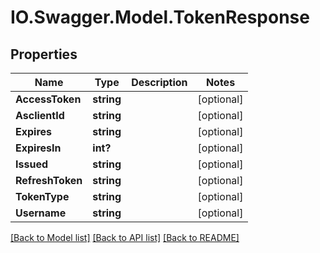 # IO.Swagger.Model.TokenResponse
## Properties

Name | Type | Description | Notes
------------ | ------------- | ------------- | -------------
**AccessToken** | **string** |  | [optional] 
**AsclientId** | **string** |  | [optional] 
**Expires** | **string** |  | [optional] 
**ExpiresIn** | **int?** |  | [optional] 
**Issued** | **string** |  | [optional] 
**RefreshToken** | **string** |  | [optional] 
**TokenType** | **string** |  | [optional] 
**Username** | **string** |  | [optional] 

[[Back to Model list]](../README.md#documentation-for-models) [[Back to API list]](../README.md#documentation-for-api-endpoints) [[Back to README]](../README.md)

